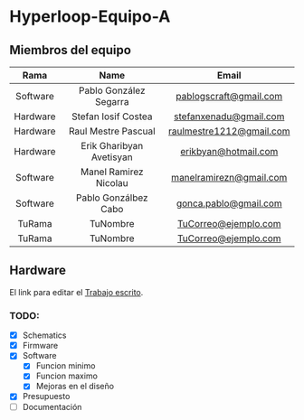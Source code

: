 # Hyperloop-Equipo-A

 ## **Miembros del equipo**

|   Rama   |          Name          |         Email          |
| :------: | :--------------------: | :--------------------: |
| Software | Pablo González Segarra | pablogscraft@gmail.com |
| Hardware |  Stefan Iosif Costea   | stefanxenadu@gmail.com |
| Hardware |  Raul Mestre Pascual   |raulmestre1212@gmail.com|
| Hardware |Erik Gharibyan Avetisyan|  erikbyan@hotmail.com  |
| Software | Manel Ramirez Nicolau  |manelramirezn@gmail.com |
| Software |  Pablo Gonzálbez Cabo  | gonca.pablo@gmail.com  |
|  TuRama  |        TuNombre        |  TuCorreo@ejemplo.com  |
|  TuRama  |        TuNombre        |  TuCorreo@ejemplo.com  |


## **Hardware**

El link para editar el [Trabajo escrito](https://es.overleaf.com/9679599333dgcsbzrrjmvn).


### TODO:
- [x] Schematics
- [X] Firmware
- [X] Software
    - [x] Funcion minimo
    - [x] Funcion maximo
    - [x] Mejoras en el diseño
- [X] Presupuesto
- [ ] Documentación
